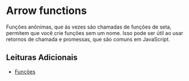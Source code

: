 # Arrow functions

Funções anônimas, que às vezes são chamadas de funções de seta, permitem que você crie funções sem um nome. Isso pode ser útil ao usar retornos de chamada e promessas, que são comuns em JavaScript.

## Leituras Adicionais

- [Funções](https://developer.mozilla.org/en-US/docs/Glossary/Function)
